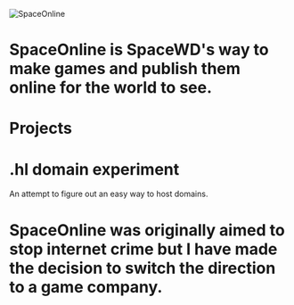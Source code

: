 ![SpaceOnline](https://github.com/spacewdonline/.github/blob/main/spacewd.png)
# SpaceOnline is SpaceWD's way to make games and publish them online for the world to see.
# Projects
# .hl domain experiment
An attempt to figure out an easy way to host domains.
# SpaceOnline was originally aimed to stop internet crime but I have made the decision to switch the direction to a game company.
